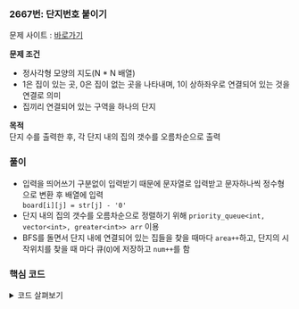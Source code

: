 ### 2667번: 단지번호 붙이기

문제 사이트 : [바로가기](https://www.acmicpc.net/problem/2667)

**문제 조건**
- 정사각형 모양의 지도(N * N 배열)
- 1은 집이 있는 곳, 0은 집이 없는 곳을 나타내며, 1이 상하좌우로 연결되어 있는 것을 연결로 의미
- 집끼리 연결되어 있는 구역을 하나의 단지

**목적**  
단지 수를 출력한 후, 각 단지 내의 집의 갯수를 오름차순으로 출력

### 풀이
- 입력을 띄어쓰기 구분없이 입력받기 때문에 문자열로 입력받고 문자하나씩 정수형으로 변환 후 배열에 입력  
`board[i][j] = str[j] - '0'`
- 단지 내의 집의 갯수를 오름차순으로 정렬하기 위해 `priority_queue<int, vector<int>, greater<int>> arr` 이용  
- BFS를 돌면서 단지 내에 연결되어 있는 집들을 찾을 때마다 `area++`하고, 단지의 시작위치를 찾을 때 마다 큐(`Q`)에 저장하고 `num++`를 함

### 핵심 코드
<details>
<summary>코드 살펴보기</summary>

```
	priority_queue<int, vector<int>, greater<int>> arr;
	int num = 0; 
	for(int i =0; i<n; i++) {
		for(int j = 0; j< n; j++) {
			if(board[i][j] == 0 || vis[i][j]) continue;
			num++;
			queue<pair<int,int> > Q;
			vis[i][j] = 1;
			Q.push({i, j});
			int area = 0;
			while(!Q.empty()) {
				area++; //단지의 넓이를 재기
				pair<int, int> cur = Q.front(); Q.pop();
				for (int dir =0; dir < 4; dir++) {
					int nx = cur.X + dx[dir];
					int ny = cur.Y + dy[dir];
					if(nx < 0 || nx >= n || ny <0 || ny >= n) continue;
					if(vis[nx][ny] || board[nx][ny] != 1) continue;
					vis[nx][ny] = 1;
					Q.push({nx, ny});
				}
			}
			arr.push(area);
		}
	} 
```

1. `i, j`을 통해 배열을 순회하며 if문으로 **board의 값이 0이거나 방문을 했을 때**는 다음 순회로 넘어간다.
2. 단지의 시작 위치를 발견하면, 큐를 생성한 후 방문했음을 표시하기 위해 `vis[i][j] = 1`로 저장
3. `nx, ny`는 해당 배열의 위치에서 상하좌우의 값을 의미한다. 이때 **board 배열을 벗어나지 않고, 방문했거나 집이 아닌경우는 제외**한 위치를 큐에 넣으며 큐가 비워질 때 까지 반복
4. 최종적으로, `num`은 단지의 수를 의미하고, `area`는 단지 내의 집의 갯수를 오름차순 큐에 넣어서 정렬된다.

</details>
